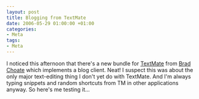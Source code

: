 ```yaml
---
layout: post
title: Blogging from TextMate
date: 2006-05-29 01:00:00 +01:00
categories:
- Meta
tags:
- Meta
---
```

I noticed this afternoon that there's a new bundle for [TextMate](http://www.macromates.com/) from [Brad Choate](http://www.bradchoate.com/) which implements a blog client.  Neat!  I suspect this was about the only major text-editing thing I don't yet do with TextMate.  And I'm always typing snippets and random shortcuts from TM in other applications anyway.  So here's me testing it...
